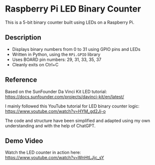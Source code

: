 # Raspberry Pi LED Binary Counter

This is a 5-bit binary counter built using LEDs on a Raspberry Pi.

## Description

- Displays binary numbers from 0 to 31 using GPIO pins and LEDs  
- Written in Python, using the `RPi.GPIO` library  
- Uses BOARD pin numbers: 29, 31, 33, 35, 37  
- Cleanly exits on Ctrl+C  

## Reference

Based on the SunFounder Da Vinci Kit LED tutorial:  
https://docs.sunfounder.com/projects/davinci-kit/en/latest/

I mainly followed this YouTube tutorial for LED binary counter logic:  
https://www.youtube.com/watch?v=HYM_gd2Jj-o

The code and structure have been simplified and adapted using my own understanding and with the help of ChatGPT.

## Demo Video
Watch the LED counter in action here:  
https://www.youtube.com/watch?v=WnHtLJjc_sY
